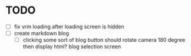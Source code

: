 # TODO

- [ ] fix vrm loading after loading screen is hidden
- [ ] create markdown blog
  - [ ] clicking some sort of blog button should rotate camera 180 degree then display html? blog selection screen
